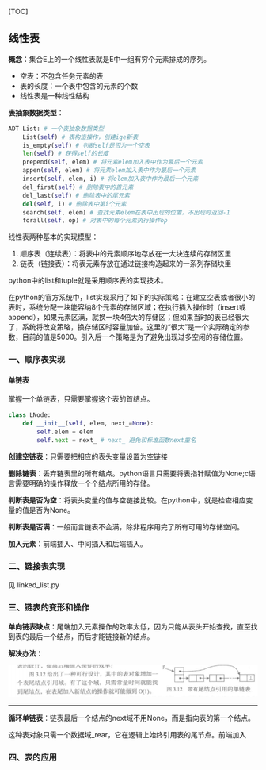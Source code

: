 [TOC]
## 线性表

**概念**：集合E上的一个线性表就是E中一组有穷个元素排成的序列。
* 空表：不包含任务元素的表
* 表的长度：一个表中包含的元素的个数
* 线性表是一种线性结构

**表抽象数据类型**：
```python
ADT List: # 一个表抽象数据类型
    List(self) # 表构造操作，创建ige新表
    is_empty(self) # 判断self是否为一个空表
    len(self) # 获得self的长度
    prepend(self, elem) # 将元素elem加入表中作为最后一个元素
    appen(self, elem) # 将元素elem加入表中作为最后一个元素
    insert(self, elem, i) # 将elem加入表中作为最后一个元素
    del_first(self) # 删除表中的首元素
    del_last(self) # 删除表中的尾元素
    del(self, i) # 删除表中第i个元素
    search(self, elem) # 查找元素elem在表中出现的位置，不出现时返回-1
    forall(self, op) # 对表中的每个元素执行操作op

```

线性表两种基本的实现模型：
1. 顺序表（连续表）：将表中的元素顺序地存放在一大块连续的存储区里
2. 链表（链接表）：将表元素存放在通过链接构造起来的一系列存储块里

python中的list和tuple就是采用顺序表的实现技术。

在python的官方系统中，list实现采用了如下的实际策略：在建立空表或者很小的表时，系统分配一块能容纳8个元素的存储区域；在执行插入操作时（insert或append），如果元素区满，就换一块4倍大的存储区；但如果当时的表已经很大了，系统将改变策略，换存储区时容量加倍。这里的“很大”是一个实际确定的参数，目前的值是5000。引入后一个策略是为了避免出现过多空闲的存储位置。
### 一、顺序表实现

#### 单链表

掌握一个单链表，只需要掌握这个表的首结点。

```python
class LNode:
    def __init__(self, elem, next_=None):
        self.elem = elem
        self.next = next_ # next_ 避免和标准函数next重名
```

**创建空链表**：只需要把相应的表头变量设置为空链接

**删除链表**：丢弃链表里的所有结点。python语言只需要将表指针赋值为None;c语言需要明确的操作释放一个个结点所用的存储。

**判断表是否为空**：将表头变量的值与空链接比较。在python中，就是检查相应变量的值是否为None。

**判断表是否满**：一般而言链表不会满，除非程序用完了所有可用的存储空间。

**加入元素**：前端插入、中间插入和后端插入。

### 二、链接表实现

见 linked_list.py

### 三、链表的变形和操作

**单向链表缺点**：尾端加入元素操作的效率太低，因为只能从表头开始查找，直至找到表的最后一个结点，而后才能链接新的结点。

**解决办法**：

![](https://raw.githubusercontent.com/wemozj/image/master/20190903211457.png)



---



**循环单链表**：链表最后一个结点的next域不用None，而是指向表的第一个结点。

这种表对象只需一个数据域_rear，它在逻辑上始终引用表的尾节点。前端加入


### 四、表的应用